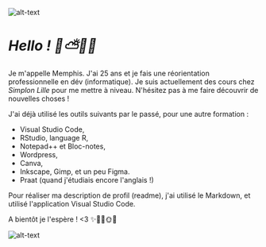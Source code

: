 ![alt-text](https://i.giphy.com/media/v1.Y2lkPTc5MGI3NjExaWc1eTcyMjI4NTJibXdpMXJubmZqY2VxcnU0ZXRyYnJncWh3OTAwcCZlcD12MV9pbnRlcm5hbF9naWZfYnlfaWQmY3Q9Zw/oNb3GLUvhF768/giphy.gif)

# __***Hello ! :rainbow::partly_sunny::four_leaf_clover::revolving_hearts:***__

Je m'appelle Memphis. J'ai 25 ans et je fais une réorientation professionnelle en dév (informatique). 
Je suis actuellement des cours chez *Simplon Lille* pour me mettre à niveau. 
N'hésitez pas à me faire découvrir de nouvelles choses !

J'ai déjà utilisé les outils suivants par le passé, pour une autre formation :
* Visual Studio Code,
* RStudio, language R,
* Notepad++ et Bloc-notes,
* Wordpress,
* Canva,
* Inkscape, Gimp, et un peu Figma.
* Praat (quand j'étudiais encore l'anglais !)

Pour réaliser ma description de profil (readme), j'ai utilisé le Markdown, et utilisé l'application Visual Studio Code. 

A bientôt je l'espère ! <3 :sparkles::sparkling_heart::milky_way::sun_with_face::first_quarter_moon_with_face: 

![alt-text](https://external-content.duckduckgo.com/iu/?u=https%3A%2F%2Fmedia3.giphy.com%2Fmedia%2F13YKQBbebE2WJy%2Fgiphy.gif&f=1&nofb=1&ipt=bb196539c440f75a800f0afa778d8bdbcea1a4017f1dd8ac4c6630aff8d70358&ipo=images)
